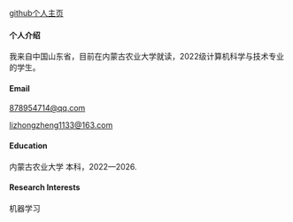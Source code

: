 

[github个人主页](https://github.com/lizhongzheng13?tab=repositories)



#### 个人介绍

我来自中国山东省，目前在内蒙古农业大学就读，2022级计算机科学与技术专业的学生。

#### Email
878954714@qq.com

lizhongzheng1133@163.com

#### Education
内蒙古农业大学 本科，2022—2026.

#### Research Interests
机器学习
